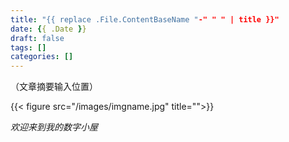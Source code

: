 ```yaml
---
title: "{{ replace .File.ContentBaseName "-" " " | title }}"
date: {{ .Date }}
draft: false
tags: []
categories: []
---
```


（文章摘要输入位置）

<!--more-->

{{< figure src="/images/imgname.jpg" title="">}}

_欢迎来到我的数字小屋_